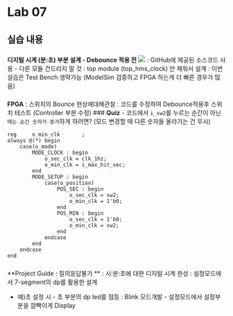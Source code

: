 # Lab 07 
 ## 실습 내용
  ###
   **디지털 시계 (분:초) 부분 설계 - Debounce 적용 전** ![](https://github.com/woongchoi-sookmyung/LogicDesign/blob/master/practice07/figs/block_diagram.png) : GitHub에 제공된 소스코드 사용 - 다른 모듈 건드리지 말 것 : top module (top_hms_clock) 만 채워서 설계 : 이번 실습은 Test Bench 생략가능 (ModelSim 검증하고 FPGA 하는게 더 빠른 경우가 많음) 
   ### 
   **FPGA** : 스위치의 Bounce 현상에대해관찰 : 코드를 수정하여 Debounce적용후 스위치 테스트 (Controller 부분 수정)
    ###
     **Quiz** - 코드에서 `i_sw2`를 누르는 순간이 아닌 `때는 순간 숫자가 증가`하게 하려면? (모드 변경할 때 다른 숫자들 올라가는 건 무시) 
     
```reg		o_sec_clk		;
reg		o_min_clk		;
always @(*) begin
	case(o_mode)
		MODE_CLOCK : begin
			o_sec_clk = clk_1hz;
			o_min_clk = i_max_hit_sec;
		end
		MODE_SETUP : begin
			case(o_position)
				POS_SEC : begin
					o_sec_clk = sw2;
					o_min_clk = 1'b0;
				end
				POS_MIN : begin
					o_sec_clk = 1'b0;
					o_min_clk = sw2;
				end
			endcase
		end
	endcase
end
```
### 
  
  **Project Guide : 질의응답불가 ** : 시:분:초에 대한 디지털 시계 완성 : 설정모드에서 7-segment의 dp를 활용한 설계
   - 예)초 설정 시 - 초 부분의 dp led를 점등 : Blink 모드개발 - 설정모드에서 설정부분을 깜빡이게 Display
   
 <!--stackedit_data:
 eyJoaXN0b3J5IjpbLTIxMDE4NzYxNTldfQ==
 -->
